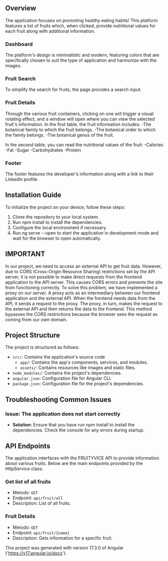 ## Overview

The application focuses on promoting healthy eating habits! This platform features a list of fruits which, when clicked, provide nutritional values for each fruit along with additional information.


### Dashboard

The platform's design is minimalistic and modern, featuring colors that are specifically chosen to suit the type of application and harmonize with the images.


### Fruit Search

To simplify the search for fruits, the page provides a search input.


 ### Fruit Details

Through the various fruit containers, clicking on one will trigger a visual rotating effect, and a window will open where you can view the selected fruit's information.
In the first table, the fruit information includes:
-The botanical family to which the fruit belongs.
-The botanical order to which the family belongs.
-The botanical genus of the fruit.

In the second table, you can read the nutritional values of the fruit:
-Calories
-Fat
-Sugar
-Carbohydrates
-Protein


### Footer

The footer features the developer's information along with a link to their LinkedIn profile.


## Installation Guide

To initialize the project on your device, follow these steps:

1. Clone the repository to your local system.
2. Run npm install to install the dependencies.
3. Configure the local environment if necessary.
4. Run ng serve --open to start the application in development mode and wait for the browser to open automatically.

## IMPORTANT

In our project, we need to access an external API to get fruit data. However, due to CORS (Cross-Origin Resource Sharing) restrictions set by the API server, it is not possible to make direct requests from the frontend application to the API server. This causes CORS errors and prevents the site from functioning correctly.
To solve this problem, we have implemented a proxy on our server. A proxy acts as an intermediary between our frontend application and the external API. When the frontend needs data from the API, it sends a request to the proxy. The proxy, in turn, makes the request to the external API and then returns the data to the frontend. This method bypasses the CORS restrictions because the browser sees the request as coming from our own domain.


## Project Structure

The project is structured as follows:

- `src/`: Contains the application's source code
  - `app/`: Contains the app's components, services, and modules.
  - `assets/`: Contains resources like images and static files.
- `node_modules/`: Contains the project's dependencies.
- `angular.json`: Configuration file for Angular CLI.
- `package.json`: Configuration file for the project's dependencies.


## Troubleshooting Common Issues

### Issue: The application does not start correctly

- **Solution:**  Ensure that you have run npm install to install the dependencies. Check the console for any errors during startup.


## API Endpoints

The application interfaces with the FRUITYVICE API to provide information about various fruits. Below are the main endpoints provided by the HttpService class:


### Get list of all fruits

  - Metodo: `GET`
  - Endpoint: `api/fruit/all`
  - Description: List of all fruits.


### Fruit Details

  - Metodo: `GET`
  - Endpoint: `api/fruit/{name}`
  - Description: Gets information for a specific fruit.


This project was generated with version 17.3.0 of Angular ('https://v17.angular.io/docs').
